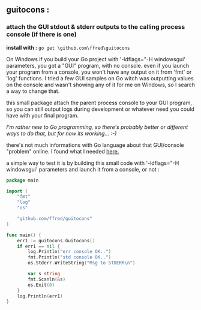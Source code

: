 ## guitocons :
### attach the GUI stdout & stderr outputs to the calling process console (if there is one)

**install with :** `go get \github.com\ffred\guitocons`

On Windows if you build your Go project with '-ldflags="-H windowsgui' parameters, you got a "GUI" program, with no console.
even if you launch your program from a console, you won't have any output on it from 'fmt' or 'log' functions.
I tried a few GUI samples on Go witch was outputting values on the console and wasn't showing any of it for me on Windows, so I search a way to change that.

this small package attach the parent process console to your GUI program, so you can still output logs during development or whatever need you could have with your final program.

_I'm rather new to Go programming, so there's probably better or different ways to do that, but for now its working... :-)_

there's not much informations with Go language about that GUI/console "problem" online. I found what I needed [here.](https://stackoverflow.com/questions/23743217/printing-output-to-a-command-window-when-golang-application-is-compiled-with-ld/23744350) 


a simple way to test it is by building this small code with '-ldflags="-H windowsgui' parameters and launch it from a console, or not :

```go
package main

import (
	"fmt"
	"log"
	"os"

	"github.com/ffred/guitocons"
)

func main() {
	err1 := guitocons.Guitocons()
	if err1 == nil {
		log.Println("err console OK..")
		fmt.Println("std console OK..")
		os.Stderr.WriteString("Msg to STDERR\n")

		var s string
		fmt.Scanln(&s)
		os.Exit(0)
	}
	log.Println(err1)
}
```
